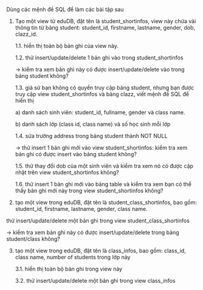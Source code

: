 Dùng các mệnh đề SQL để làm các bài tập sau
1. Tạo một view từ eduDB, đặt tên là student_shortinfos, view này chứa vài thông tin từ bảng student: student_id, firstname, lastname, gender, dob, clazz_id.

   1.1. hiển thị toàn bộ bản ghi của view này.

   1.2. thử insert/update/delete 1 bản ghi vào trong student_shortinfos

   -> kiểm tra xem bản ghi này có được insert/update/delete vào trong bảng student không?

   1.3. giả sử bạn không có quyền truy cập bảng student, nhưng bạn được truy cập view student_shortinfos và bảng clazz, viết mệnh đề SQL để hiển thị

     a) danh sách sinh viên: student_id, fullname, gender và class name.

     b) danh sách lớp (class id, class name) và số học sinh mỗi lớp

   1.4. sửa trường address trong bảng student thành NOT NULL

   -> thử insert 1 bản ghi mới vào view student_shortinfos: kiểm tra xem bản ghi có được insert vào bảng student không?

   1.5. thử thay đổi dob của một sinh viên và kiểm tra xem nó có được cập nhật trên view student_shortinfos không?

   1.6. thử insert 1 bản ghi mới vào bảng table và kiểm tra xem bạn có thể thấy bản ghi mới này trong view student_shortinfos không?

2. tạo một view trong eduDB, đặt tên là student_class_shortinfos, bao gồm: student_id, firstname, lastname, gender, class name.

thử insert/update/delete một bản ghi trong view student_class_shortinfos

-> kiểm tra xem bản ghi này có được insert/update/delete trong bảng student/class không?

3. tạo một view trong eduDB, đặt tên là class_infos, bao gồm: class_id, class name, number of students trong lớp này

   3.1. hiển thị toàn bộ bản ghi trong view này

   3.2. thử insert/update/delete một bản ghi trong view class_infos
